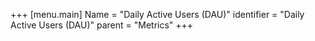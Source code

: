 +++
[menu.main]
Name = "Daily Active Users (DAU)"
identifier = "Daily Active Users (DAU)"
parent = "Metrics"
+++

